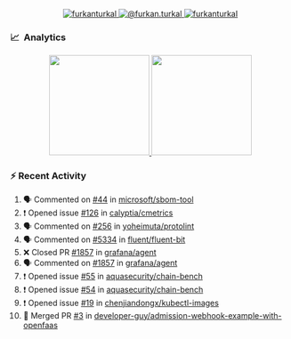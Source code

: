 <p align="center">
  <a href="https://linkedin.com/in/furkanturkal" target="blank">
    <img src="https://img.shields.io/badge/linkedin-%230077B5.svg?&style=for-the-badge&logo=linkedin&logoColor=white" alt="furkanturkal" />
  </a>
  <a href="https://medium.com/@furkan.turkal" target="blank">
    <img src="https://img.shields.io/badge/medium-%2312100E.svg?&style=for-the-badge&logo=medium&logoColor=white" alt="@furkan.turkal" />
  </a>
  <a href="https://twitter.com/furkanturkaI" target="blank">
    <img src="https://img.shields.io/badge/Twitter-1DA1F2?style=for-the-badge&logo=twitter&logoColor=white" alt="furkanturkaI" />
  </a>
</p>

### 📈 &nbsp;Analytics

<p align="center">
  <a href="https://coderstats.net/github/#Dentrax">
    <img height="180em" src="https://github-readme-stats-eight-theta.vercel.app/api?username=Dentrax&show_icons=true&theme=algolia&include_all_commits=true&count_private=true&line_height=26"/>
    <img height="180em" src="https://github-readme-stats-eight-theta.vercel.app/api/top-langs/?username=Dentrax&layout=compact&langs_count=8&theme=algolia&line_height=26"/>
  </a>
</p>

### :zap: Recent Activity

<!--START_SECTION:activity-->
1. 🗣 Commented on [#44](https://github.com/microsoft/sbom-tool/issues/44) in [microsoft/sbom-tool](https://github.com/microsoft/sbom-tool)
2. ❗️ Opened issue [#126](https://github.com/calyptia/cmetrics/issues/126) in [calyptia/cmetrics](https://github.com/calyptia/cmetrics)
3. 🗣 Commented on [#256](https://github.com/yoheimuta/protolint/issues/256) in [yoheimuta/protolint](https://github.com/yoheimuta/protolint)
4. 🗣 Commented on [#5334](https://github.com/fluent/fluent-bit/issues/5334) in [fluent/fluent-bit](https://github.com/fluent/fluent-bit)
5. ❌ Closed PR [#1857](https://github.com/grafana/agent/pull/1857) in [grafana/agent](https://github.com/grafana/agent)
6. 🗣 Commented on [#1857](https://github.com/grafana/agent/issues/1857) in [grafana/agent](https://github.com/grafana/agent)
7. ❗️ Opened issue [#55](https://github.com/aquasecurity/chain-bench/issues/55) in [aquasecurity/chain-bench](https://github.com/aquasecurity/chain-bench)
8. ❗️ Opened issue [#54](https://github.com/aquasecurity/chain-bench/issues/54) in [aquasecurity/chain-bench](https://github.com/aquasecurity/chain-bench)
9. ❗️ Opened issue [#19](https://github.com/chenjiandongx/kubectl-images/issues/19) in [chenjiandongx/kubectl-images](https://github.com/chenjiandongx/kubectl-images)
10. 🎉 Merged PR [#3](https://github.com/developer-guy/admission-webhook-example-with-openfaas/pull/3) in [developer-guy/admission-webhook-example-with-openfaas](https://github.com/developer-guy/admission-webhook-example-with-openfaas)
<!--END_SECTION:activity-->
